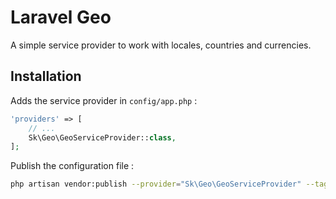 # Laravel Geo

A simple service provider to work with locales, countries and currencies.

## Installation

Adds the service provider in `config/app.php` :

```php
'providers' => [
    // ...
    Sk\Geo\GeoServiceProvider::class,
];
```

Publish the configuration file :

```bash
php artisan vendor:publish --provider="Sk\Geo\GeoServiceProvider" --tag="config"
```
